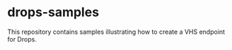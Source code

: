 # drops-samples
This repository contains samples illustrating how to create a VHS endpoint for Drops.
